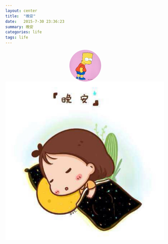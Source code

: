 ```yaml
---
layout: center
title:  "晚安"
date:   2015-7-30 23:36:23
summary: 晚安
categories: life
tags: life
---
```

<img src="https://github.com/ironicstone/ironicstone.github.io/raw/master/image/life/bart.jpg" alt="Good Night" style="display:block;border-radius:50%;height:100px;width:100px;margin: 0 auto;">
<img src="https://github.com/ironicstone/ironicstone.github.io/raw/master/image/life/goodnight2.jpeg" alt="Good Night" style="width:500px">
